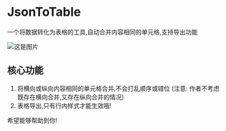 # JsonToTable
一个将数据转化为表格的工具,自动合并内容相同的单元格,支持导出功能

![这是图片](/assets/1724311797222.jpg")

## 核心功能
1. 将横向或纵向内容相同的单元格合并,不会打乱顺序或错位 (注意: 作者不考虑既存在横向合并,又存在纵向合并的情况)
2. 表格导出,只有行内样式才能生效哦!

希望能够帮助到你!
